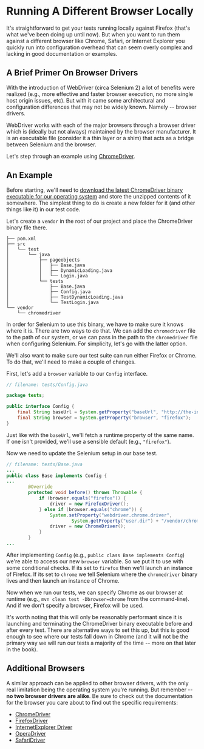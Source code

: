 # Running A Different Browser Locally

It's straightforward to get your tests running locally against Firefox (that's what we've been doing up until now). But when you want to run them against a different browser like Chrome, Safari, or Internet Explorer you quickly run into configuration overhead that can seem overly complex and lacking in good documentation or examples.

## A Brief Primer On Browser Drivers

With the introduction of WebDriver (circa Selenium 2) a lot of benefits were realized (e.g., more effective and faster browser execution, no more single host origin issues, etc). But with it came some architectural and configuration differences that may not be widely known. Namely -- browser drivers.

WebDriver works with each of the major browsers through a browser driver which is (ideally but not always) maintained by the browser manufacturer. It is an executable file (consider it a thin layer or a shim) that acts as a bridge between Selenium and the browser.

Let's step through an example using [ChromeDriver](https://sites.google.com/a/chromium.org/chromedriver/).

## An Example

Before starting, we'll need to [download the latest ChromeDriver binary executable for our operating system](http://chromedriver.storage.googleapis.com/index.html?path=2.14/) and store the unzipped contents of it somewhere. The simplest thing to do is create a new folder for it (and other things like it) in our test code.

Let's create a `vendor` in the root of our project and place the ChromeDriver binary file there.

```text
├── pom.xml
├── src
│   └── test
│       └── java
│           ├── pageobjects
│           │   ├── Base.java
│           │   ├── DynamicLoading.java
│           │   └── Login.java
│           └── tests
│               ├── Base.java
│               ├── Config.java
│               ├── TestDynamicLoading.java
│               └── TestLogin.java
└── vendor
    └── chromedriver
```

In order for Selenium to use this binary, we have to make sure it knows where it is. There are two ways to do that. We can add the `chromedriver` file to the path of our system, or we can pass in the path to the `chromedriver` file when configuring Selenium. For simplicity, let's go with the latter option.

We'll also want to make sure our test suite can run either Firefox or Chrome. To do that, we'll need to make a couple of changes.

First, let's add a `browser` variable to our `Config` interface.

```java
// filename: tests/Config.java

package tests;

public interface Config {
    final String baseUrl = System.getProperty("baseUrl", "http://the-internet.herokuapp.com");
    final String browser = System.getProperty("browser", "firefox");
}
```

Just like with the `baseUrl`, we'll fetch a runtime property of the same name. If one isn't provided, we'll use a sensible default (e.g., `"firefox"`).

Now we need to update the Selenium setup in our base test.

```java
// filename: tests/Base.java
...
public class Base implements Config {
...
        @Override
        protected void before() throws Throwable {
            if (browser.equals("firefox")) {
                driver = new FirefoxDriver();
            } else if (browser.equals("chrome")) {
                System.setProperty("webdriver.chrome.driver",
                        System.getProperty("user.dir") + "/vendor/chromedriver");
                driver = new ChromeDriver();
            }
        }
...
```

After implementing `Config` (e.g., `public class Base implements Config`) we're able to access our new `browser` variable. So we put it to use with some conditional checks. If its set to `firefox` then we'll launch an instance of Firefox. If its set to `chrome` we tell Selenium where the `chromedriver` binary lives and then launch an instance of Chrome.

Now when we run our tests, we can specify Chrome as our browser at runtime (e.g., `mvn clean test -Dbrowser=chrome` from the command-line). And if we don't specify a browser, Firefox will be used.

It's worth noting that this will only be reasonably performant since it is launching and terminating the ChromeDriver binary executable before and after every test. There are alternative ways to set this up, but this is good enough to see where our tests fall down in Chrome (and it will not be the primary way we will run our tests a majority of the time -- more on that later in the book).

## Additional Browsers

A similar approach can be applied to other browser drivers, with the only real limitation being the operating system you're running. But remember -- __no two browser drivers are alike__. Be sure to check out the documentation for the browser you care about to find out the specific requirements:

+ [ChromeDriver](https://code.google.com/p/selenium/wiki/ChromeDriver)
+ [FirefoxDriver](https://code.google.com/p/selenium/wiki/FirefoxDriver)
+ [InternetExplorer Driver](https://code.google.com/p/selenium/wiki/InternetExplorerDriver)
+ [OperaDriver](https://code.google.com/p/selenium/wiki/OperaDriver)
+ [SafariDriver](https://code.google.com/p/selenium/wiki/SafariDriver)

